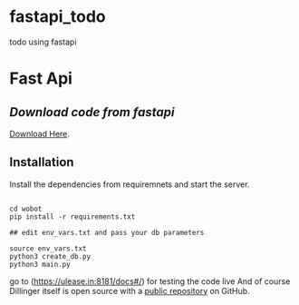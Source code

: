 # fastapi_todo
todo using fastapi
# Fast Api
## _Download code from fastapi_
[Download Here](https://ulease.in:8181/docs#/code/files_download_code__get).

## Installation
Install the dependencies from requiremnets and start the server.

```

cd wobot
pip install -r requirements.txt

## edit env_vars.txt and pass your db parameters

source env_vars.txt
python3 create_db.py
python3 main.py

```
go to (https://ulease.in:8181/docs#/) for testing the code live
And of course Dillinger itself is open source with a [public repository](https://ulease.in:8181/docs#/code/files_download_code__get) on GitHub.
